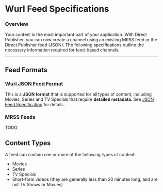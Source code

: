 # Wurl Feed Specifications

### Overview
Your content is the most important part of your application. With Direct Publisher, you can now create a channel using an existing MRSS feed or the Direct Publisher feed (JSON). The following specifications outline the necessary information required for feed-based channels.

- - -

## Feed Formats

### [Wurl JSON Feed Format](https://github.com/wurlinc/wurl-feed-specifications/wurl-json-feed-specification.md)
This is a **JSON format** that is supported for all types of content, including Movies, Series and TV Specials that require **detailed metadata**. See [JSON Feed Specification](https://github.com/rokudev/feed-specifications/blob/master/wurl-json-feed-specification.md) for details.

### MRSS Feeds

TODO

## Content Types
A feed can contain one or more of the following types of content:

* Movies
* Series
* TV Specials
* Short-form videos (they are generally less than 20 minutes long, and are not TV Shows or Movies)
